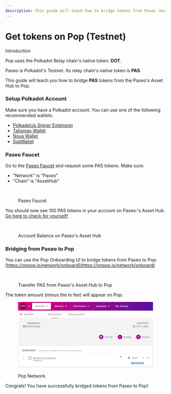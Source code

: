 ```yaml
---
description: This guide will teach how to bridge tokens from Paseo (Asset Hub) to Pop
---
```


# Get tokens on Pop (Testnet)

Introduction

Pop uses the Polkadot Relay chain's native token: **DOT**.&#x20;

Paseo is Polkadot's Testnet. Its relay chain's native token is **PAS**.

This guide will teach you how to bridge **PAS** tokens from the Paseo's Asset Hub to Pop.

### Setup Polkadot Account <a href="#setup-polkadot-account" id="setup-polkadot-account"></a>

Make sure you have a Polkadot account. You can use one of the following recommended wallets:

* [PolkadotJs Signer Extension](https://polkadot.js.org/extension/)
* [Talisman Wallet](https://www.talisman.xyz/)
* [Nova Wallet](https://novawallet.io/)
* [SubWallet](https://www.subwallet.app/)

### Paseo Faucet <a href="#paseo-faucet" id="paseo-faucet"></a>

Go to the [Paseo Faucet](https://faucet.polkadot.io/) and request some PAS tokens. Make sure:

* "Network" is "Paseo"
* "Chain" is "AssetHub"

<figure><img src="../.gitbook/assets/Screenshot 2025-03-18 at 3.03.51 PM.png" alt=""><figcaption><p>Paseo Faucet</p></figcaption></figure>

You should now see 100 PAS tokens in your account on Paseo:'s Asset Hub. [Go here to check for yourself!](https://polkadot.js.org/apps/?rpc=wss%3A%2F%2Fasset-hub-paseo.dotters.network#/accounts)



<figure><img src="../.gitbook/assets/Screenshot 2025-03-18 at 3.11.11 PM.png" alt=""><figcaption><p>Account Balance on Paseo's Asset Hub</p></figcaption></figure>

### Bridging from Paseo to Pop <a href="#bridging-from-paseo-to-pop-network" id="bridging-from-paseo-to-pop-network"></a>

You can use the Pop Onboarding UI to bridge tokens from Paseo to Pop: [https://onpop.io/network/onboard](https://onpop.io/network/onboard)

<figure><img src="../.gitbook/assets/Screenshot 2025-03-18 at 3.07.43 PM.png" alt=""><figcaption><p>Transfer PAS from Paseo's Asset Hub to Pop</p></figcaption></figure>

The token amount (minus the tx fee) will appear on Pop:

<figure><img src="../.gitbook/assets/image (6).png" alt=""><figcaption><p>Pop Network</p></figcaption></figure>

Congrats! You have successfully bridged tokens from Paseo to Pop!
